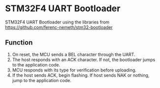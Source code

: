 # STM32F4 UART Bootloader
STM32F4 UART Bootloader using the libraries from https://github.com/ferenc-nemeth/stm32-bootloader

## Function

1. On reset, the MCU sends a BEL character through the UART.
2. The host responds with an ACK character. If not, the bootloader jumps to the application code.
3. MCU responds with its type for verification before uploading.
4. If the host sends ACK, begin flashing. If host sends NAK or nothing, jump to the application code.
